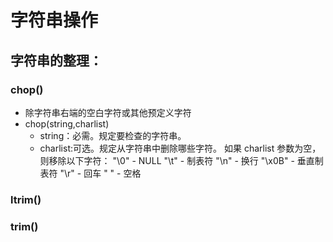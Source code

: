 # 字符串操作

## 字符串的整理：
### chop()
 + 除字符串右端的空白字符或其他预定义字符
 + chop(string,charlist)
   - string：必需。规定要检查的字符串。
   - charlist:可选。规定从字符串中删除哪些字符。
            如果 charlist 参数为空，则移除以下字符：
            "\0" - NULL
            "\t" - 制表符
            "\n" - 换行
            "\x0B" - 垂直制表符
            "\r" - 回车
            " " - 空格
 
    
              
                
### ltrim()
###  trim()